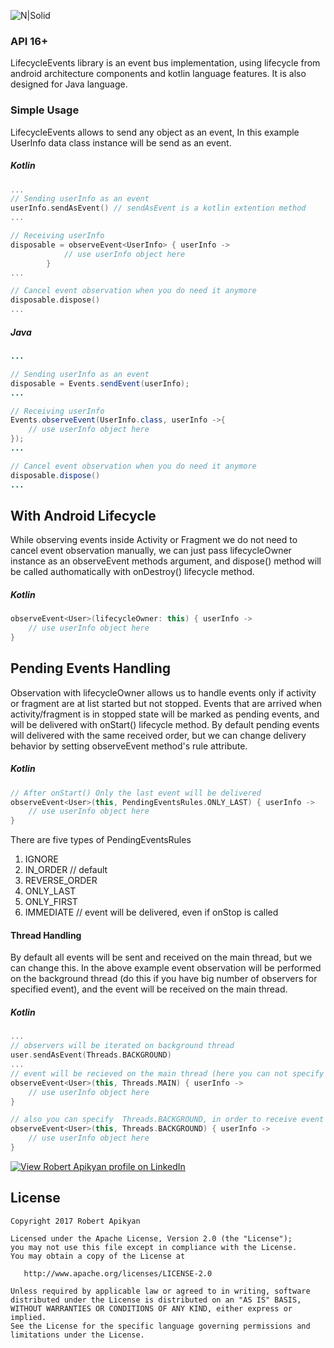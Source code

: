 ![N|Solid](https://github.com/RobertApikyan/LifecycleEvents/blob/master/Intro/intro.png?raw=true)

### API 16+
LifecycleEvents library is an event bus implementation, using lifecycle from android architecture components and kotlin language features.
It is also designed for Java language.
### Simple Usage
LifecycleEvents allows to send any object as an event,
In this example UserInfo data class instance will be send as an event.
##### Kotlin
```kotlin
...
// Sending userInfo as an event
userInfo.sendAsEvent() // sendAsEvent is a kotlin extention method
...

// Receiving userInfo
disposable = observeEvent<UserInfo> { userInfo ->
            // use userInfo object here
        }
...

// Cancel event observation when you do need it anymore
disposable.dispose()
...
````
##### Java
```java
...

// Sending userInfo as an event
disposable = Events.sendEvent(userInfo);
...

// Receiving userInfo
Events.observeEvent(UserInfo.class, userInfo ->{
	// use userInfo object here
});
...

// Cancel event observation when you do need it anymore
disposable.dispose()
...
````
## With Android Lifecycle
While observing events inside Activity or Fragment we do not need to cancel event observation manually, we can just pass lifecycleOwner instance as an observeEvent methods argument, and dispose() method will be called authomatically with onDestroy() lifecycle method.
##### Kotlin
```kotlin
observeEvent<User>(lifecycleOwner: this) { userInfo ->
    // use userInfo object here
}
```
## Pending Events Handling
Observation with lifecycleOwner allows us to handle events only if activity or fragment are at list started but not stopped.
Events that are arrived when activity/fragment is in stopped state will be marked as pending events, and will be delivered
with onStart() lifecycle method. By default pending events will delivered with the same received order,
but we can change delivery behavior by setting observeEvent method's rule attribute.
##### Kotlin
```kotlin
// After onStart() Only the last event will be delivered
observeEvent<User>(this, PendingEventsRules.ONLY_LAST) { userInfo ->
    // use userInfo object here
}
```
There are five types of PendingEventsRules
 1. IGNORE
 2. IN_ORDER // default
 3. REVERSE_ORDER
 4. ONLY_LAST
 5. ONLY_FIRST
 6. IMMEDIATE // event will be delivered, even if onStop is called

#### Thread Handling
By default all events will be sent and received on the main thread, but we can change this.
In the above example event observation will be performed on the background thread (do this if you have big number of observers for specified event),
and the event will be received on the main thread.
##### Kotlin
```kotlin
...
// observers will be iterated on background thread
user.sendAsEvent(Threads.BACKGROUND)
...
// event will be recieved on the main thread (here you can not specify Threads.MAIN, it is the default value)
observeEvent<User>(this, Threads.MAIN) { userInfo ->
    // use userInfo object here
}

// also you can specify  Threads.BACKGROUND, in order to receive event on the background thread
observeEvent<User>(this, Threads.BACKGROUND) { userInfo ->
    // use userInfo object here
}
```




[![View Robert Apikyan profile on LinkedIn](https://www.linkedin.com/img/webpromo/btn_viewmy_160x33.png)](https://www.linkedin.com/in/robert-apikyan-24b915130/)

License
-------

    Copyright 2017 Robert Apikyan

    Licensed under the Apache License, Version 2.0 (the "License");
    you may not use this file except in compliance with the License.
    You may obtain a copy of the License at

       http://www.apache.org/licenses/LICENSE-2.0

    Unless required by applicable law or agreed to in writing, software
    distributed under the License is distributed on an "AS IS" BASIS,
    WITHOUT WARRANTIES OR CONDITIONS OF ANY KIND, either express or implied.
    See the License for the specific language governing permissions and
    limitations under the License.
